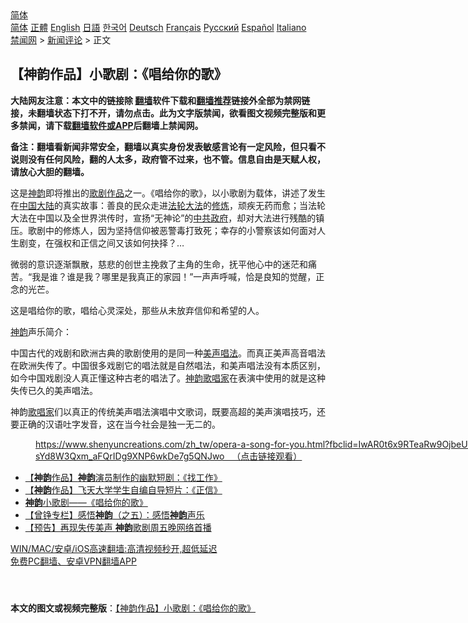  <!-- 面包屑导航 --> <div class="breadcrumb"><!-- GTranslate: https://gtranslate.io/ -->  <div class="switcher notranslate">  <div class="selected">  <a href="#" onclick="return false;"> 简体</a>  </div>  <div class="option">  <a href="https://www.bannedbook.org" onclick="doGTranslate('zh-CN|zh-CN');jQuery('div.switcher div.selected a').html(jQuery(this).html());return false;" title="简体中文" class="nturl selected"> 简体</a>  <a href="https://www.bannedbook.org/zh-tw/" onclick="doGTranslate('zh-CN|zh-TW');jQuery('div.switcher div.selected a').html(jQuery(this).html());return false;" title="繁體中文" class="nturl"> 正體</a>  <a href="https://www.bannedbook.org/en/" onclick="doGTranslate('zh-CN|en');jQuery('div.switcher div.selected a').html(jQuery(this).html());return false;" title="English" class="nturl"> English</a>  <a href="https://www.bannedbook.org/ja/" onclick="doGTranslate('zh-CN|ja');jQuery('div.switcher div.selected a').html(jQuery(this).html());return false;" title="日本語" class="nturl"> 日語</a>  <a href="https://www.bannedbook.org/ko/" onclick="doGTranslate('zh-CN|ko');jQuery('div.switcher div.selected a').html(jQuery(this).html());return false;" title="한국어" class="nturl"> 한국어</a>  <a href="https://www.bannedbook.org/de/" onclick="doGTranslate('zh-CN|de');jQuery('div.switcher div.selected a').html(jQuery(this).html());return false;" title="Deutsch" class="nturl"> Deutsch</a>  <a href="https://www.bannedbook.org/fr/" onclick="doGTranslate('zh-CN|fr');jQuery('div.switcher div.selected a').html(jQuery(this).html());return false;" title="Français" class="nturl"> Français</a>  <a href="https://www.bannedbook.org/ru/" onclick="doGTranslate('zh-CN|ru');jQuery('div.switcher div.selected a').html(jQuery(this).html());return false;" title="Русский" class="nturl"> Русский</a>  <a href="https://www.bannedbook.org/es/" onclick="doGTranslate('zh-CN|es');jQuery('div.switcher div.selected a').html(jQuery(this).html());return false;" title="Español" class="nturl"> Español</a>  <a href="https://www.bannedbook.org/it/" onclick="doGTranslate('zh-CN|it');jQuery('div.switcher div.selected a').html(jQuery(this).html());return false;" title="Italiano" class="nturl"> Italiano</a>  </div>  </div>      <div class='breadcrumb-sub'><!-- Breadcrumb NavXT 6.3.0 --> <a href="https://www.bannedbook.org/" class="home">禁闻网</a> &gt; <a href="https://www.bannedbook.org/bnews/comments/" class="category">新闻评论</a> &gt; 正文</div></div><h2>【神韵作品】小歌剧：《唱给你的歌》</h2> <p class="notice"><b>大陆网友注意：本文中的链接除 <a href="https://github.com/bannedbook/fanqiang" >翻墙</a>软件下载和<a href="https://github.com/killgcd/justmysocks/blob/master/README.md">翻墙推荐</a>链接外全部为禁网链接，未翻墙状态下打不开，请勿点击。此为文字版禁闻，欲看图文视频完整版和更多禁闻，请下载<a href="https://github.com/bannedbook/fanqiang">翻墙软件或APP</a>后翻墙上禁闻网。</p><p>备注：翻墙看新闻非常安全，翻墙以真实身份发表敏感言论有一定风险，但只看不说则没有任何风险，翻的人太多，政府管不过来，也不管。信息自由是天赋人权，请放心大胆的翻墙。</b></p>  <div class="entry"> <p>              <a href="https://i0.wp.com/upload-images-bucket-v64rleca837do.s3.eu-west-1.amazonaws.com/wp-content/uploads/2021/07/21231351/%E6%8D%95%E8%8E%B7-67.png?fit=1004%2C534&#038;ssl=1" data-caption=""></a>                            </p> <p>这是<span class='wp_keywordlink_affiliate'><a href="https://zh-cn.shenyunperformingarts.org/" title="神韵" target="_blank">神韵</a></span>即将推出的<a href="https://www.bannedbook.org/bnews/tag/%e6%ad%8c%e5%89%a7/" class="st_tag internal_tag" rel="tag" title="标签 歌剧 下的日志">歌剧</a><a href="https://www.bannedbook.org/bnews/tag/%E4%BD%9C%E5%93%81/" class="st_tag internal_tag" rel="tag" title="标签 作品 下的日志">作品</a>之一。《唱给你的歌》，以小歌剧为载体，讲述了发生在<span class='wp_keywordlink_affiliate'><a href="https://www.bannedbook.org/" title="中国" target="_blank">中国</a></span><span class='wp_keywordlink_affiliate'><a href="https://www.bannedbook.org/" title="大陆" target="_blank">大陆</a></span>的真实故事：善良的民众走进<a href="https://www.bannedbook.org/bnews/tag/%e6%b3%95%e8%bd%ae%e5%a4%a7%e6%b3%95/" class="st_tag internal_tag" rel="tag" title="标签 法轮大法 下的日志">法轮大法</a>的<span class='wp_keywordlink'><a href="https://www.qi-gong.me/" title="气功修炼网" target="_blank">修炼</a></span>，顽疾无药而愈；当法轮大法在中国以及全世界洪传时，宣扬“无神论”的<a href="https://www.bannedbook.org/bnews/tag/%e4%b8%ad%e5%85%b1%e6%94%bf%e5%ba%9c/" class="st_tag internal_tag" rel="tag" title="标签 中共政府 下的日志">中共政府</a>，却对大法进行残酷的镇压。歌剧中的修炼人，因为坚持信仰被恶警毒打致死；幸存的小警察该如何面对人生剧变，在强权和正信之间又该如何抉择？&#8230;</p>  <p>微弱的意识逐渐飘散，慈悲的创世主挽救了主角的生命，抚平他心中的迷茫和痛苦。“我是谁？谁是我？哪里是我真正的家园！”一声声呼喊，恰是良知的觉醒，正念的光芒。</p> <p>这是唱给你的歌，唱给心灵深处，那些从未放弃信仰和希望的人。</p>  <p><a href="https://www.bannedbook.org/bnews/tag/%e7%a5%9e%e9%9f%b5/" class="st_tag internal_tag" rel="tag" title="标签 神韵 下的日志">神韵</a>声乐简介：</p> <p>中国古代的戏剧和欧洲古典的歌剧使用的是同一种<a href="https://www.bannedbook.org/bnews/tag/%E7%BE%8E%E5%A3%B0%E5%94%B1%E6%B3%95/" class="st_tag internal_tag" rel="tag" title="标签 美声唱法 下的日志">美声唱法</a>。而真正美声高音唱法在欧洲失传了。中国很多戏剧它的唱法就是自然唱法，和美声唱法没有本质区别，如今中国戏剧没人真正懂这种古老的唱法了。<a href="https://www.bannedbook.org/bnews/tag/%E7%A5%9E%E9%9F%B5%E6%AD%8C%E5%94%B1%E5%AE%B6/" class="st_tag internal_tag" rel="tag" title="标签 神韵歌唱家 下的日志">神韵歌唱家</a>在表演中使用的就是这种失传已久的美声唱法。</p>  <p>神韵<a href="https://www.bannedbook.org/bnews/tag/%E6%AD%8C%E5%94%B1%E5%AE%B6/" class="st_tag internal_tag" rel="tag" title="标签 歌唱家 下的日志">歌唱家</a>们以真正的传统美声唱法演唱中文歌词，既要高超的美声演唱技巧，还要正确的汉语吐字发音，这在当今社会是独一无二的。</p> <figure id="attachment_49620" aria-describedby="caption-attachment-49620" style="width: 846px" class="wp-caption alignnone"><figcaption id="caption-attachment-49620" class="wp-caption-text"><a href="https://www.shenyuncreations.com/zh_tw/opera-a-song-for-you.html?fbclid=IwAR0t6x9RTeaRw9OjbeUGY4Uf-sYd8W3Qxm_aFQrIDg9XNP6wkDe7g5QNJwo">https://www.shenyuncreations.com/zh_tw/opera-a-song-for-you.html?fbclid=IwAR0t6x9RTeaRw9OjbeUGY4Uf-sYd8W3Qxm_aFQrIDg9XNP6wkDe7g5QNJwo   （点击链接观看）</a></figcaption></figure> <ul class='op-related-articles' title='相关阅读'> <li><a href='https://www.bannedbook.org/bnews/comments/20210722/1591768.html' target='_blank'>【<b>神韵</b>作品】<b>神韵</b>演员制作的幽默短剧：《找工作》</a></li> <li><a href='https://www.bannedbook.org/bnews/comments/20210720/1590775.html' target='_blank'>【<b>神韵</b>作品】飞天大学学生自编自导短片：《正信》</a></li> <li><a href='https://www.bannedbook.org/bnews/comments/20210716/1588269.html' target='_blank'><b>神韵</b>小歌剧——《唱给你的歌》</a></li> <li><a href='https://www.bannedbook.org/bnews/comments/20210715/1587189.html' target='_blank'>【曾铮专栏】感悟<b>神韵</b>（之五）：感悟<b>神韵</b>声乐</a></li> <li><a href='https://www.bannedbook.org/bnews/ccpdope/20210713/1586385.html' target='_blank'>【预告】再现失传美声 <b>神韵</b>歌剧周五晚网络首播</a></li> </ul> <p class="texttj"> <a href="https://github.com/bannedbook/fanqiang/wiki/V2ray%E6%9C%BA%E5%9C%BA" target="_blank">WIN/MAC/安卓/iOS高速翻墙:高清视频秒开,超低延迟</a><br/> <a href="https://github.com/bannedbook/fanqiang/wiki/%E7%A6%81%E9%97%BB%E7%BD%91%E5%AE%89%E5%8D%93%E7%BF%BB%E5%A2%99%E6%96%B0%E9%97%BBAPP" target="_blank">免费PC翻墙、安卓VPN翻墙APP</a></p> <p>&nbsp;</p><a name='sharetosocial'></a>  <div style="margin-bottom:5px;padding-bottom:5px;clear:both"> <div id="archive-pix-1" class="banner-ads"> <!-- AuctionX Display platform tag START --> <div id="26318x728x90x621x_ADSLOT2" clicktrack="%%CLICK_URL_ESC%%"></div> <!-- AuctionX Display platform tag END --> </div> <div id="archive-pix-2" class="banner-ads"> <!-- AuctionX Display platform tag START --> <div id="26315x300x250x621x_ADSLOT2" clicktrack="%%CLICK_URL_ESC%%"></div> <!-- AuctionX Display platform tag END --> </div> </div>  <div id="archive-pix-1" class="banner-ads"> <!-- AuctionX Display platform tag START --> <div id="26318x728x90x621x_ADSLOT3" clicktrack="%%CLICK_URL_ESC%%"></div> <!-- AuctionX Display platform tag END --> </div> <div><b>本文的图文或视频完整版</b>：<a href='https://www.bannedbook.org/bnews/comments/20210722/1591767.html'>【神韵作品】小歌剧：《唱给你的歌》</a></div>  </div><!--END ENTRY--> 